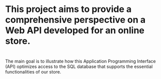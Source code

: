 # This project aims to provide a comprehensive perspective on a Web API developed for an online store. 
#
#
The main goal is to illustrate how this Application Programming Interface (API) optimizes access to the SQL database that supports the essential functionalities of our store.

